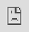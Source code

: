 ```yaml
---
layout: post2
title: 'El audio del VAR en la jugada que Peñarol reclamó penal ante Racing: dudas y un "no es claro"'
description: 'En las imágenes se ve la jugada y se escuchan los diálogos entre el árbitro Hernán Heras y sus compañeros en la cabina del VAR'
category: noticias
image: 'https://media.elobservador.com.uy/p/28ddd4ed6de78705037aa408af236fef/adjuntos/362/imagenes/100/550/0100550392/1000x0/smart/imagenes-del-var-la-jugada-que-penarol-reclamo-penal-racing.jpg'
date: 2024-10-03T10:02:00:00 +2:00:00
date_es: '3 de octubre  2024 - 10:21hs'
---
```


<html>
<img style='width: 100%' src='{{ page.image | prepend: base.url }}'>
<p>La Asociación Uruguaya de Fútbol (AUF) dio a conocer <strong>el audio de VAR de la jugada del partido <a href="https://www.elobservador.com.uy/futbol/alarma-penarol-lesiones-la-previa-del-clasico-nacional-diego-aguirre-tiene-un-jugador-desgarrado-y-un-titular-muy-duda-n5963760" rel="follow" target="_blank">Peñarol</a> vs Racing en la que los carboneros reclamaron penal</strong> a Javier Cabrera en una de las últimas acciones del encuentro que terminó con empate 0-0.</p><p>En las imágenes se ve la jugada y se escuchan los diálogos entre el árbitro Hernán Heras y sus compañeros en la cabina del VAR.</p><p><strong>Video editado en la cuenta de X @arbitrajeU, el video completo se puede ver en <a href="https://auf.tv/" rel="follow" target="_blank">AUFTV</a>:</strong></p><iframe allow="autoplay; fullscreen; picture-in-picture" allowfullscreen="" data-td-src-property="https://geo.dailymotion.com/player/xrvv4.html?video=x96ofjk" frameborder="0" height="100%" src="https://geo.dailymotion.com/player/xrvv4.html?video=x96ofjk" style="width:100%;height:100%;position:absolute;left:0;top:0;overflow:hidden;" width="100%"></iframe><div style='height: 30px;'><p></p><p> <strong>“Para mí no es nada”, es lo primero que se escucha, dos veces, a nivel de campo de juego</strong>, en el intercomunicador de los jueces.</p><p>Luego, se escucha el diálogo de Heras con los jugadores de Peñarol.</p><p>“Para mí no es, ellos lo van a revisar y me van a llamar”, les dice.</p><img alt="Imágenes del VAR en la jugada que Peñarol reclamó penal ante Racing " data-td-src-property="https://media.elobservador.com.uy/p/8442e7306b95f3c414b23f7dc1909d1f/adjuntos/362/imagenes/100/550/0100550393/1000x0/smart/imagenes-del-var-la-jugada-que-penarol-reclamo-penal-racing.jpg" height="undefined" id="580647-Libre-1781679230_embed" src="https://media.elobservador.com.uy/p/8442e7306b95f3c414b23f7dc1909d1f/adjuntos/362/imagenes/100/550/0100550393/1000x0/smart/imagenes-del-var-la-jugada-que-penarol-reclamo-penal-racing.jpg" title="Imágenes del VAR en la jugada que Peñarol reclamó penal ante Racing " width="100%"/><div style='height: 30px;'><p>“¡Lo tenés que cobrar vos, eh!”, le dijo un futbolista. “Están chequeando, pará”, agregó el juez.</p><p>Desde el VAR, donde estaban Jonathan Fuentes y Santiago Barboza, es escucha: "Viste que lo engancha de la pierna".</p><p>Luego, comentaron: <strong>“No es claro el contacto, no podemos meternos”.</strong></p><p>Luego de analizar la jugada, Fuentes le da la explicación a Heras: <strong>“Hernán, veo que el jugador se lanza, pero no juega el balón el de Racing, pero no alcanzo a ver un contacto. Para mí es chequeo completo”.</strong></p><p>De esa forma, se dio por analizada la jugada sin que el juez fuera llamado a verla en la pantalla.</p>
<div style='height: 300px;'></div>
</html>
